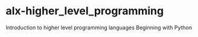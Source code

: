 # alx-higher_level_programming
Introduction to higher level programming languages
Beginning with Python
